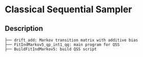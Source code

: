# Classical Sequential Sampler

## Description
```
├── drift_add: Markov transition matrix with additive bias
├── FitIndMarkov5_qp_int1_qq: main program for QSS
├── BuildFitIndMarkov5: build QSS script
```
